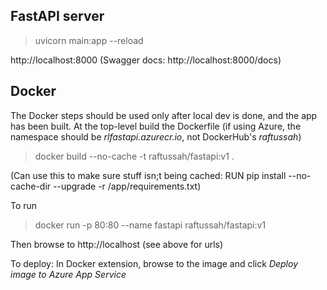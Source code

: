 ## FastAPI server

> uvicorn main:app --reload

http://localhost:8000 (Swagger docs: http://localhost:8000/docs)

## Docker
The Docker steps should be used only after local dev is done, and the app has been built. At the top-level build the Dockerfile (if using Azure, the namespace should be _rlfastapi.azurecr.io_, not DockerHub's _raftussah_)
> docker build --no-cache -t raftussah/fastapi:v1 .

(Can use this to make sure stuff isn;t being cached:
RUN pip install --no-cache-dir --upgrade -r /app/requirements.txt)

To run  
> docker run -p 80:80 --name fastapi raftussah/fastapi:v1

Then browse to http://localhost (see above for urls) 

To deploy:
In Docker extension, browse to the image and click _Deploy image to Azure App Service_